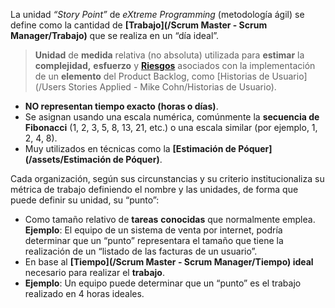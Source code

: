 La unidad *“Story Point”* de *eXtreme Programming* (metodología ágil) se define como la cantidad de **[Trabajo](/Scrum Master - Scrum Manager/Trabajo)** que se realiza en un “día ideal”.

> **Unidad** de **medida** relativa (no absoluta) utilizada para **estimar** la **complejidad,** **esfuerzo** y **[Riesgos](/MSI/PMBOK/Riesgos)** asociados con la implementación de un **elemento** del Product Backlog, como [Historias de Usuario](/Users Stories Applied - Mike Cohn/Historias de Usuario).

- **NO representan tiempo exacto (horas o días)**.
- Se asignan usando una escala numérica, comúnmente la **secuencia de Fibonacci** (1, 2, 3, 5, 8, 13, 21, etc.) o una escala similar (por ejemplo, 1, 2, 4, 8).
- Muy utilizados en técnicas como la **[Estimación de Póquer](/assets/Estimación de Póquer)**.

Cada organización, según sus circunstancias y su criterio institucionaliza su métrica de trabajo definiendo el nombre y las unidades, de forma que puede definir su unidad, su “punto”:  

- Como tamaño relativo de **tareas** **conocidas** que normalmente emplea. **Ejemplo**: El equipo de un sistema de venta por internet, podría determinar que un “punto” representara el tamaño que tiene la realización de un “listado de las facturas de un usuario”.  
- En base al **[Tiempo](/Scrum Master - Scrum Manager/Tiempo) ideal** necesario para realizar el **trabajo**. 
- **Ejemplo**: Un equipo puede determinar que un “punto” es el trabajo realizado en 4 horas ideales.